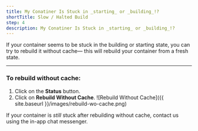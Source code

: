 ```yaml
---
title: My Conatiner Is Stuck in _starting_ or _building_!?
shortTitle: Slow / Halted Build
step: 4
description: My Conatiner Is Stuck in _starting_ or _building_!?
---
```


If your container seems to be stuck in the building or starting state, you can try to rebuild it without cache— this will rebuild your container from a fresh state.

---

### To rebuild without cache:

1. Click on the **Status** button.
2. Click on **Rebuild Without Cache**.
  ![Rebuild Without Cache]({{ site.baseurl }}/images/rebuild-wo-cache.png)

If your container is _still_ stuck after rebuilding without cache, contact us using the in-app chat messenger.
